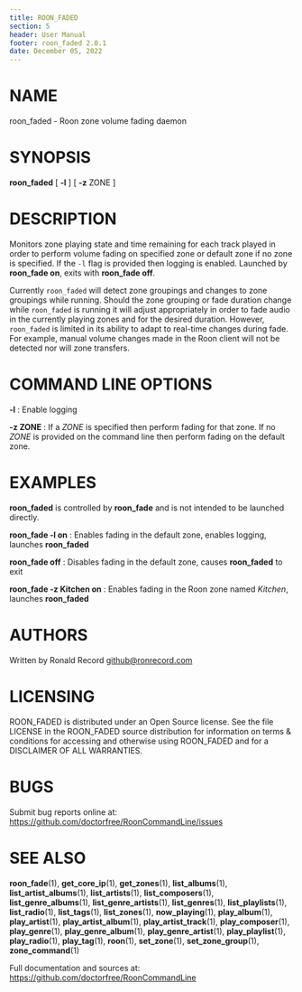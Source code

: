 ```yaml
---
title: ROON_FADED
section: 5
header: User Manual
footer: roon_faded 2.0.1
date: December 05, 2022
---
```

# NAME
roon_faded - Roon zone volume fading daemon

# SYNOPSIS
**roon_faded** [ **-l** ] [ **-z** ZONE ]

# DESCRIPTION
Monitors zone playing state and time remaining for each track played in order to perform volume fading on specified zone or default zone if no zone is specified. If the `-l` flag is provided then logging is enabled. Launched by **roon_fade on**, exits with **roon_fade off**.

Currently `roon_faded` will detect zone groupings and changes to zone groupings while running. Should the zone grouping or fade duration change while `roon_faded` is running it will adjust appropriately in order to fade audio in the currently playing zones and for the desired duration. However, `roon_faded` is limited in its ability to adapt to real-time changes during fade. For example, manual volume changes made in the Roon client will not be detected nor will zone transfers.

# COMMAND LINE OPTIONS
**-l**
: Enable logging

**-z ZONE**
: If a *ZONE* is specified then perform fading for that zone. If no *ZONE* is provided on the command line then perform fading on the default zone.

# EXAMPLES
**roon_faded** is controlled by **roon_fade** and is not intended to be launched directly.

**roon_fade -l on**
: Enables fading in the default zone, enables logging, launches **roon_faded**

**roon_fade off**
: Disables fading in the default zone, causes **roon_faded** to exit

**roon_fade -z Kitchen on**
: Enables fading in the Roon zone named *Kitchen*, launches **roon_faded**

# AUTHORS
Written by Ronald Record github@ronrecord.com

# LICENSING
ROON_FADED is distributed under an Open Source license.
See the file LICENSE in the ROON_FADED source distribution
for information on terms &amp; conditions for accessing and
otherwise using ROON_FADED and for a DISCLAIMER OF ALL WARRANTIES.

# BUGS
Submit bug reports online at: https://github.com/doctorfree/RoonCommandLine/issues

# SEE ALSO
**roon_fade**(1), **get_core_ip**(1), **get_zones**(1), **list_albums**(1), **list_artist_albums**(1), **list_artists**(1), **list_composers**(1), **list_genre_albums**(1), **list_genre_artists**(1), **list_genres**(1), **list_playlists**(1), **list_radio**(1), **list_tags**(1), **list_zones**(1), **now_playing**(1), **play_album**(1), **play_artist**(1), **play_artist_album**(1), **play_artist_track**(1), **play_composer**(1), **play_genre**(1), **play_genre_album**(1), **play_genre_artist**(1), **play_playlist**(1), **play_radio**(1), **play_tag**(1), **roon**(1), **set_zone**(1), **set_zone_group**(1), **zone_command**(1)

Full documentation and sources at: https://github.com/doctorfree/RoonCommandLine

